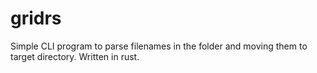 # gridrs
Simple CLI program to parse filenames in the folder and moving them to target directory. Written in rust.
